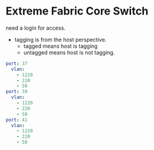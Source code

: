 # Extreme Fabric Core Switch

need a login for access.

- tagging is from the host perspective.
  - tagged means host is tagging
  - untagged means host is not tagging.

```yaml
port: 37
  vlan: 
    - 1220
    - 220
    - 50
port: 39
  vlan: 
    - 1220
    - 220
    - 50
port: 41
  vlan: 
    - 1220
    - 220
    - 50
```

